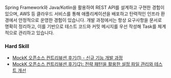 Spring Framework와 Java/Kotlin을 활용하여 REST API를 설계하고 구현한 경험이 있으며, AWS 등 클라우드 서비스를 통해 애플리케이션을 배포하고 탄력적인 인프라 환경에서 안정적으로 운영한 경험이 있습니다.
개발 과정에서는 항상 요구사항을 문서로 명확히 정리하고, 이를 기반으로 테스트 코드와 커밋 메시지를 우선 작성해 Task를 체계적으로 관리하고 있습니다.

### Hard Skill

- [MockK 오픈소스 컨트리뷰션 후기(1) - 신규 기능 개발 과정](https://devtaebong.tistory.com/3)
- [MockK 오픈소스 컨트리뷰션 후기(2): 전략 패턴을 활용한 설정 파일 관리와 테스트 개선](https://devtaebong.tistory.com/5)
